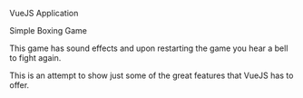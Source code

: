 VueJS Application

Simple Boxing Game

This game has sound effects and upon restarting the game you hear a bell to fight again.

This is an attempt to show just some of the great features that VueJS has to offer.